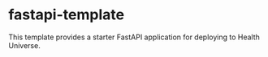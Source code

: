 # fastapi-template
This template provides a starter FastAPI application for deploying to Health Universe.

